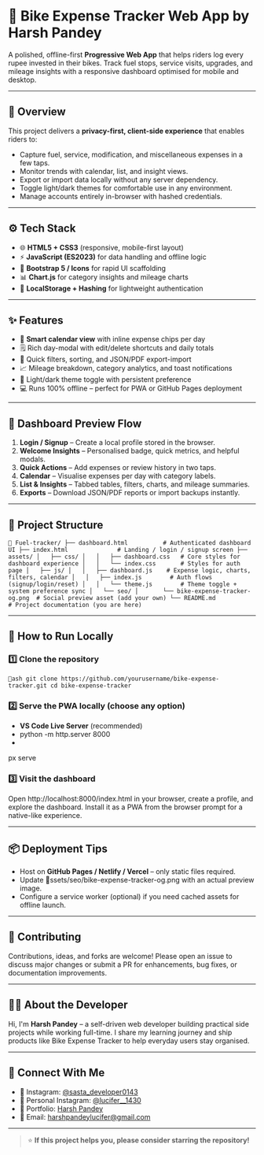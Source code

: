 ﻿# 🎯 Bike Expense Tracker Web App by Harsh Pandey

A polished, offline-first **Progressive Web App** that helps riders log every rupee invested in their bikes. Track fuel stops, service visits, upgrades, and mileage insights with a responsive dashboard optimised for mobile and desktop.

---

## 🧠 Overview

This project delivers a **privacy-first, client-side experience** that enables riders to:
- Capture fuel, service, modification, and miscellaneous expenses in a few taps.
- Monitor trends with calendar, list, and insight views.
- Export or import data locally without any server dependency.
- Toggle light/dark themes for comfortable use in any environment.
- Manage accounts entirely in-browser with hashed credentials.

---

## ⚙️ Tech Stack

- 🌐 **HTML5 + CSS3** (responsive, mobile-first layout)
- ⚡ **JavaScript (ES2023)** for data handling and offline logic
- 🎨 **Bootstrap 5 / Icons** for rapid UI scaffolding
- 📊 **Chart.js** for category insights and mileage charts
- 🔐 **LocalStorage + Hashing** for lightweight authentication

---

## ✨ Features

- 📅 **Smart calendar view** with inline expense chips per day
- 🗒️ Rich day-modal with edit/delete shortcuts and daily totals
- 🧮 Quick filters, sorting, and JSON/PDF export-import
- 📈 Mileage breakdown, category analytics, and toast notifications
- 🌙 Light/dark theme toggle with persistent preference
- 💻 Runs 100% offline – perfect for PWA or GitHub Pages deployment

---

## 📸 Dashboard Preview Flow

1. **Login / Signup** – Create a local profile stored in the browser.
2. **Welcome Insights** – Personalised badge, quick metrics, and helpful modals.
3. **Quick Actions** – Add expenses or review history in two taps.
4. **Calendar** – Visualise expenses per day with category labels.
5. **List & Insights** – Tabbed tables, filters, charts, and mileage summaries.
6. **Exports** – Download JSON/PDF reports or import backups instantly.

---

## 🧩 Project Structure

`
📁 Fuel-tracker/
├── dashboard.html          # Authenticated dashboard UI
├── index.html              # Landing / login / signup screen
├── assets/
│   ├── css/
│   │   ├── dashboard.css   # Core styles for dashboard experience
│   │   └── index.css       # Styles for auth page
│   ├── js/
│   │   ├── dashboard.js    # Expense logic, charts, filters, calendar
│   │   ├── index.js        # Auth flows (signup/login/reset)
│   │   └── theme.js        # Theme toggle + system preference sync
│   └── seo/
│       └── bike-expense-tracker-og.png  # Social preview asset (add your own)
└── README.md               # Project documentation (you are here)
`

---

## 🚀 How to Run Locally

### 1️⃣ Clone the repository
`ash
git clone https://github.com/yourusername/bike-expense-tracker.git
cd bike-expense-tracker
`

### 2️⃣ Serve the PWA locally (choose any option)
- **VS Code Live Server** (recommended)
- python -m http.server 8000
- 
px serve

### 3️⃣ Visit the dashboard
Open http://localhost:8000/index.html in your browser, create a profile, and explore the dashboard. Install it as a PWA from the browser prompt for a native-like experience.

---

## 📦 Deployment Tips

- Host on **GitHub Pages / Netlify / Vercel** – only static files required.
- Update ssets/seo/bike-expense-tracker-og.png with an actual preview image.
- Configure a service worker (optional) if you need cached assets for offline launch.

---

## 🙌 Contributing

Contributions, ideas, and forks are welcome! Please open an issue to discuss major changes or submit a PR for enhancements, bug fixes, or documentation improvements.

---

## 🙋‍♂️ About the Developer

Hi, I'm **Harsh Pandey** – a self-driven web developer building practical side projects while working full-time. I share my learning journey and ship products like Bike Expense Tracker to help everyday users stay organised.

---

## 🤝 Connect With Me

- 📸 Instagram: [@sasta_developer0143](https://www.instagram.com/sasta_developer0143)
- 📸 Personal Instagram: [@lucifer__1430](https://www.instagram.com/lucifer__1430)
- 💼 Portfolio: [Harsh Pandey](https://lucifer01430.github.io/Portfolio/)
- 📧 Email: harshpandeylucifer@gmail.com

---

> ⭐ **If this project helps you, please consider starring the repository!**